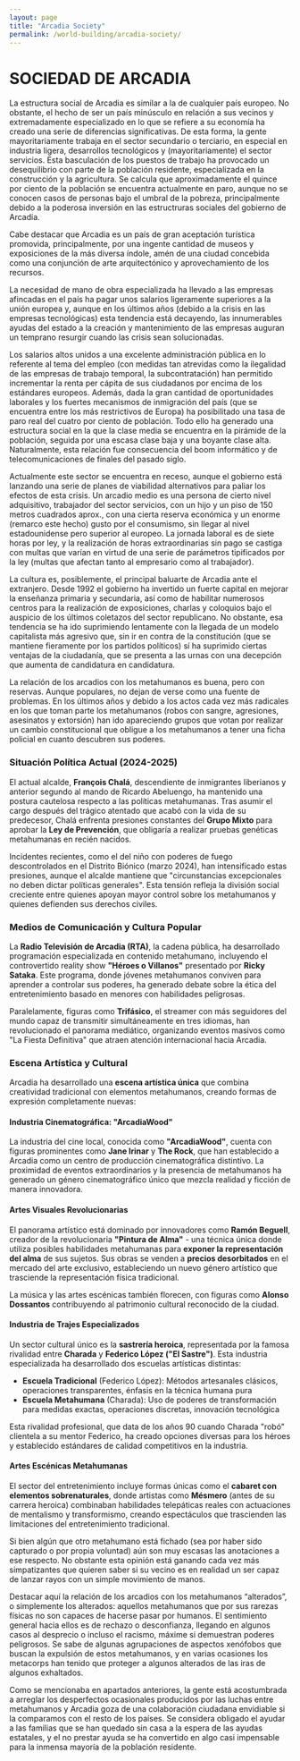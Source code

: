 ```yaml
---
layout: page
title: "Arcadia Society"
permalink: /world-building/arcadia-society/
---
```


# SOCIEDAD DE ARCADIA

La estructura social de Arcadia es similar a la de cualquier país europeo. No obstante, el hecho de ser un país minúsculo en relación a sus vecinos y extremadamente especializado en lo que se refiere a su economía ha creado una serie de diferencias significativas. De esta forma, la gente mayoritariamente trabaja en el sector secundario o terciario, en especial en industria ligera,
desarrollos tecnológicos y (mayoritariamente) el sector servicios. Esta basculación de los puestos de  trabajo ha provocado un desequilibrio con parte de la población residente, especializada en la construcción y la agricultura. Se calcula que aproximadamente el quince por ciento de la población se encuentra actualmente en paro, aunque no se conocen casos de personas bajo el umbral
de la pobreza, principalmente debido a la poderosa inversión en las estructruras sociales del gobierno de Arcadia.

Cabe destacar que Arcadia es un país de gran aceptación turística promovida, principalmente, por una ingente cantidad de museos y exposiciones de la más diversa índole, amén de una ciudad concebida como una conjunción de arte arquitectónico y aprovechamiento de los recursos.

La necesidad de mano de obra especializada ha llevado a las empresas afincadas en el país ha pagar unos salarios ligeramente superiores a la unión europea y, aunque en los últimos años (debido a la crisis en las empresas tecnológicas) esta tendencia está decayendo, las innumerables ayudas del estado a la creación y mantenimiento de las empresas auguran un temprano resurgir
cuando las crisis sean solucionadas.

Los salarios altos unidos a una excelente administración pública en lo referente al tema del empleo (con medidas tan atrevidas como la ilegalidad de las empresas de trabajo temporal, la subcontratación) han permitido incrementar la renta per cápita de sus ciudadanos por encima de los estándares europeos. Además, dada la gran cantidad de oportunidades laborales y los fuertes
mecanismos de inmigración del país (que se encuentra entre los más restrictivos de Europa) ha posibilitado una tasa de paro real del cuatro por ciento de población. Todo ello ha generado una estructura social en la que la clase media se encuentra en la pirámide de la población, seguida por una escasa clase baja y una boyante clase alta. Naturalmente, esta relación fue consecuencia del
boom informático y de telecomunicaciones de finales del pasado siglo. 

Actualmente este sector se encuentra en receso, aunque el gobierno está lanzando una serie de planes de viabilidad alternativos para paliar los efectos de esta crisis. Un arcadio medio es una persona de cierto nivel adquisitivo, trabajador del sector servicios, con un hijo y un piso de 150 metros cuadrados aprox., con una cierta reserva económica y un enorme (remarco este hecho) gusto por el consumismo, sin llegar al nivel estadounidense pero superior al europeo. La
jornada laboral es de siete horas por ley, y la realización de horas extraordinarias sin pago se castiga con multas que varían en virtud de una serie de parámetros tipificados por la ley (multas que afectan tanto al empresario como al trabajador).

La cultura es, posiblemente, el principal baluarte de Arcadia ante el extranjero. Desde 1992 el gobierno ha invertido un fuerte capital en mejorar la enseñanza primaria y secundaria, así como de habilitar numerosos centros para la realización de exposiciones, charlas y coloquios bajo el auspicio de los últimos coletazos del sector republicano. No obstante, esa tendencia se ha ido suprimiendo lentamente con la llegada de un modelo capitalista más agresivo que, sin ir en contra de la constitución (que se mantiene fieramente por los partidos políticos) sí ha suprimido ciertas ventajas de la ciudadanía, que se presenta a las urnas con una decepción que aumenta de candidatura en candidatura.

La relación de los arcadios con los metahumanos es buena, pero con reservas. Aunque populares, no dejan de verse como una fuente de problemas. En los últimos años y debido a los actos cada vez más radicales en los que toman parte los metahumanos (robos con sangre, agresiones, asesinatos y extorsión) han ido apareciendo grupos que votan por realizar un cambio constitucional que obligue a los metahumanos a tener una ficha policial en cuanto descubren sus poderes. 

### Situación Política Actual (2024-2025)

El actual alcalde, **François Chalá**, descendiente de inmigrantes liberianos y anterior segundo al mando de Ricardo Abeluengo, ha mantenido una postura cautelosa respecto a las políticas metahumanas. Tras asumir el cargo después del trágico atentado que acabó con la vida de su predecesor, Chalá enfrenta presiones constantes del **Grupo Mixto** para aprobar la **Ley de Prevención**, que obligaría a realizar pruebas genéticas metahumanas en recién nacidos.

Incidentes recientes, como el del niño con poderes de fuego descontrolados en el Distrito Biónico (marzo 2024), han intensificado estas presiones, aunque el alcalde mantiene que "circunstancias excepcionales no deben dictar políticas generales". Esta tensión refleja la división social creciente entre quienes apoyan mayor control sobre los metahumanos y quienes defienden sus derechos civiles.

### Medios de Comunicación y Cultura Popular

La **Radio Televisión de Arcadia (RTA)**, la cadena pública, ha desarrollado programación especializada en contenido metahumano, incluyendo el controvertido reality show **"Héroes o Villanos"** presentado por **Ricky Sataka**. Este programa, donde jóvenes metahumanos conviven para aprender a controlar sus poderes, ha generado debate sobre la ética del entretenimiento basado en menores con habilidades peligrosas.

Paralelamente, figuras como **Trifásico**, el streamer con más seguidores del mundo capaz de transmitir simultáneamente en tres idiomas, han revolucionado el panorama mediático, organizando eventos masivos como "La Fiesta Definitiva" que atraen atención internacional hacia Arcadia.

### Escena Artística y Cultural

Arcadia ha desarrollado una **escena artística única** que combina creatividad tradicional con elementos metahumanos, creando formas de expresión completamente nuevas:

#### **Industria Cinematográfica: "ArcadiaWood"**
La industria del cine local, conocida como **"ArcadiaWood"**, cuenta con figuras prominentes como **Jane Irinar** y **The Rock**, que han establecido a Arcadia como un centro de producción cinematográfica distintivo. La proximidad de eventos extraordinarios y la presencia de metahumanos ha generado un género cinematográfico único que mezcla realidad y ficción de manera innovadora.

#### **Artes Visuales Revolucionarias**
El panorama artístico está dominado por innovadores como **Ramón Beguell**, creador de la revolucionaria **"Pintura de Alma"** - una técnica única donde utiliza posibles habilidades metahumanas para **exponer la representación del alma** de sus sujetos. Sus obras se venden a **precios desorbitados** en el mercado del arte exclusivo, estableciendo un nuevo género artístico que trasciende la representación física tradicional.

La música y las artes escénicas también florecen, con figuras como **Alonso Dossantos** contribuyendo al patrimonio cultural reconocido de la ciudad.

#### **Industria de Trajes Especializados**
Un sector cultural único es la **sastrería heroica**, representada por la famosa rivalidad entre **Charada** y **Federico López ("El Sastre")**. Esta industria especializada ha desarrollado dos escuelas artísticas distintas:

- **Escuela Tradicional** (Federico López): Métodos artesanales clásicos, operaciones transparentes, énfasis en la técnica humana pura
- **Escuela Metahumana** (Charada): Uso de poderes de transformación para medidas exactas, operaciones discretas, innovación tecnológica

Esta rivalidad profesional, que data de los años 90 cuando Charada "robó" clientela a su mentor Federico, ha creado opciones diversas para los héroes y establecido estándares de calidad competitivos en la industria.

#### **Artes Escénicas Metahumanas**
El sector del entretenimiento incluye formas únicas como el **cabaret con elementos sobrenaturales**, donde artistas como **Mésmero** (antes de su carrera heroica) combinaban habilidades telepáticas reales con actuaciones de mentalismo y transformismo, creando espectáculos que trascienden las limitaciones del entretenimiento tradicional.

Si bien algún que otro metahumano está fichado (sea por haber sido capturado o por propia voluntad) aún son muy escasas las anotaciones a ese respecto. No obstante esta opinión está ganando cada vez más simpatizantes que quieren saber si su vecino es en realidad un ser capaz de lanzar rayos con un simple movimiento de manos.

Destacar aquí la relación de los arcadios con los metahumanos “alterados”, o simplemente los alterados: aquellos metahumanos que por sus rarezas físicas no son capaces de hacerse pasar por humanos. El sentimiento general hacia ellos es de rechazo o desconfianza, llegando en algunos casos al desprecio o incluso el racismo, máxime si demuestran poderes peligrosos. Se sabe de
algunas agrupaciones de aspectos xenófobos que buscan la expulsión de estos metahumanos, y en varias ocasiones los metacorps han tenido que proteger a algunos alterados de las iras de algunos exhaltados.

Como se mencionaba en apartados anteriores, la gente está acostumbrada a arreglar los desperfectos ocasionales producidos por las luchas entre metahumanos y Arcadia goza de una colaboración ciudadana envidiable si la comparamos con el resto de los países. Se considera obligado el ayudar a las familias que se han quedado sin casa a la espera de las ayudas estatales, y el no prestar ayuda se ha convertido en algo casi impensable para la inmensa mayoría de
la población residente.